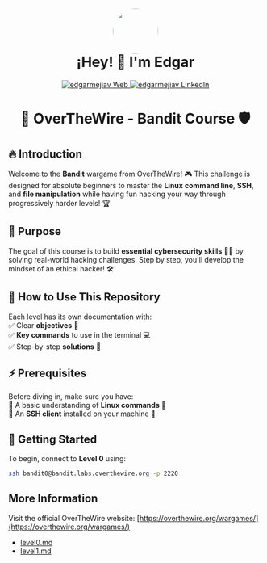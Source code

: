 
<div align="center">
  <a href="https://www.linkedin.com/in/legamejiav/" target="_blank" >
<img src="https://avatars.githubusercontent.com/u/35704346?v=4"  style="margin-top: 50px; margin-bottom: -40px; border-radius: 50%" height="90px" width="auto" /> 
  </a>
<h1>
¡Hey! 👋 I'm Edgar

</h1>

</div>

<!-- Social Media -->
<p align="center">
    <a href="https://edgarmejiav.vercel.app" target="_blank">
        <img alt="edgarmejiav Web" src="https://img.shields.io/badge/Website-3b5998?style=for-the-badge&logo=google-chrome&logoColor=white"/>
    </a>
    <a href="https://www.linkedin.com/in/legamejiav/" target="_blank">
        <img alt="edgarmejiav LinkedIn" src="https://img.shields.io/badge/-LinkedIn-0e76a8?style=for-the-badge&logo=Linkedin&logoColor=white"/>
    </a>

</p>
<div align="center">
<h1>
 🚀 OverTheWire - Bandit Course 🛡️
</h1>
</div>

## 🔥 Introduction
Welcome to the **Bandit** wargame from OverTheWire! 🎮 This challenge is designed for absolute beginners to master the **Linux command line**, **SSH**, and **file manipulation** while having fun hacking your way through progressively harder levels! 🏆

## 🎯 Purpose
The goal of this course is to build **essential cybersecurity skills** 🕵️‍♂️ by solving real-world hacking challenges. Step by step, you'll develop the mindset of an ethical hacker! 🛠️

## 📖 How to Use This Repository
Each level has its own documentation with:  
✅ Clear **objectives** 📜  
✅ **Key commands** to use in the terminal 💻  
✅ Step-by-step **solutions** 🔑

## ⚡ Prerequisites
Before diving in, make sure you have:  
🔹 A basic understanding of **Linux commands** 🐧  
🔹 An **SSH client** installed on your machine 🔗

## 🚀 Getting Started
To begin, connect to **Level 0** using:
```sh
ssh bandit0@bandit.labs.overthewire.org -p 2220
```

## More Information
Visit the official OverTheWire website: [https://overthewire.org/wargames/](https://overthewire.org/wargames/)

- [level0.md](./level0.md)
- [level1.md](./level1.md)